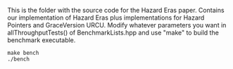 This is the folder with the source code for the Hazard Eras paper.
Contains our implementation of Hazard Eras plus implementations for Hazard Pointers and GraceVersion URCU.
Modify whatever parameters you want in allThroughputTests() of BenchmarkLists.hpp and use "make" to build the benchmark executable.

	make bench
	./bench
	